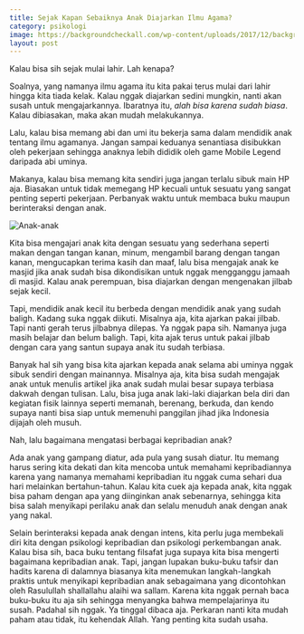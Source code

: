 ```yaml
---
title: Sejak Kapan Sebaiknya Anak Diajarkan Ilmu Agama?
category: psikologi
image: https://backgroundcheckall.com/wp-content/uploads/2017/12/background-anak-muslim-2.jpg
layout: post
---
```


Kalau bisa sih sejak mulai lahir. Lah kenapa?

Soalnya, yang namanya ilmu agama itu kita pakai terus mulai dari lahir hingga kita tiada kelak. Kalau nggak diajarkan sedini mungkin, nanti akan susah untuk mengajarkannya. Ibaratnya itu, _alah bisa karena sudah biasa_. Kalau dibiasakan, maka akan mudah melakukannya.

Lalu, kalau bisa memang abi dan umi itu bekerja sama dalam mendidik anak tentang ilmu agamanya. Jangan sampai keduanya senantiasa disibukkan oleh pekerjaan sehingga anaknya lebih dididik oleh game Mobile Legend daripada abi uminya.

Makanya, kalau bisa memang kita sendiri juga jangan terlalu sibuk main HP aja. Biasakan untuk tidak memegang HP kecuali untuk sesuatu yang sangat penting seperti pekerjaan. Perbanyak waktu untuk membaca buku maupun berinteraksi dengan anak.

![Anak-anak](https://backgroundcheckall.com/wp-content/uploads/2017/12/background-anak-muslim-2.jpg)

Kita bisa mengajari anak kita dengan sesuatu yang sederhana seperti makan dengan tangan kanan, minum, mengambil barang dengan tangan kanan, mengucapkan terima kasih dan maaf, lalu bisa mengajak anak ke masjid jika anak sudah bisa dikondisikan untuk nggak mengganggu jamaah di masjid. Kalau anak perempuan, bisa diajarkan dengan mengenakan jilbab sejak kecil.

Tapi, mendidik anak kecil itu berbeda dengan mendidik anak yang sudah baligh. Kadang suka nggak diikuti. Misalnya aja, kita ajarkan pakai jilbab. Tapi nanti gerah terus jilbabnya dilepas. Ya nggak papa sih. Namanya juga masih belajar dan belum baligh. Tapi, kita ajak terus untuk pakai jilbab dengan cara yang santun supaya anak itu sudah terbiasa.

Banyak hal sih yang bisa kita ajarkan kepada anak selama abi uminya nggak sibuk sendiri dengan mainannya. Misalnya aja, kita bisa sudah mengajak anak untuk menulis artikel jika anak sudah mulai besar supaya terbiasa dakwah dengan tulisan. Lalu, bisa juga anak laki-laki diajarkan bela diri dan kegiatan fisik lainnya seperti memanah, berenang, berkuda, dan kendo supaya nanti bisa siap untuk memenuhi panggilan jihad jika Indonesia dijajah oleh musuh.

Nah, lalu bagaimana mengatasi berbagai kepribadian anak?

Ada anak yang gampang diatur, ada pula yang susah diatur. Itu memang harus sering kita dekati dan kita mencoba untuk memahami kepribadiannya karena yang namanya memahami kepribadian itu nggak cuma sehari dua hari melainkan bertahun-tahun. Kalau kita cuek aja kepada anak, kita nggak bisa paham dengan apa yang diinginkan anak sebenarnya, sehingga kita bisa salah menyikapi perilaku anak dan selalu menuduh anak dengan anak yang nakal.

Selain berinteraksi kepada anak dengan intens, kita perlu juga membekali diri kita dengan psikologi kepribadian dan psikologi perkembangan anak. Kalau bisa sih, baca buku tentang filsafat juga supaya kita bisa mengerti bagaimana kepribadian anak. Tapi, jangan lupakan buku-buku tafsir dan hadits karena di dalamnya biasanya kita menemukan langkah-langkah praktis untuk menyikapi kepribadian anak sebagaimana yang dicontohkan oleh Rasulullah shallallahu alaihi wa sallam. Karena kita nggak pernah baca buku-buku itu aja sih sehingga menyangka bahwa mempelajarinya itu susah. Padahal sih nggak. Ya tinggal dibaca aja. Perkaran nanti kita mudah paham atau tidak, itu kehendak Allah. Yang penting kita sudah usaha.